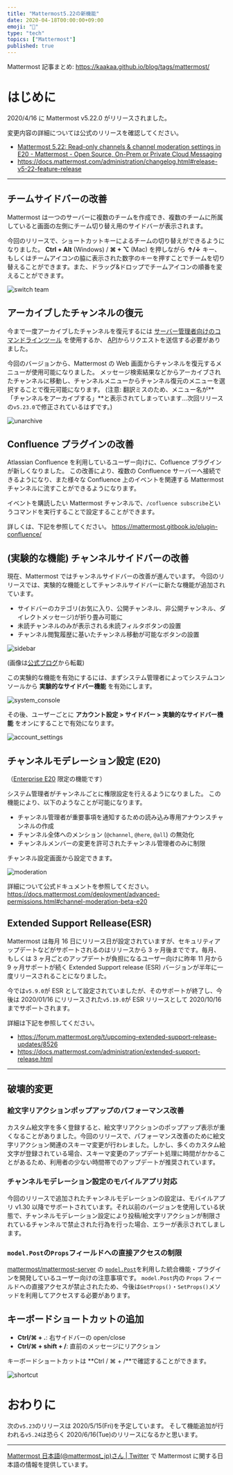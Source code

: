 ```yaml
---
title: "Mattermost5.22の新機能"
date: 2020-04-18T00:00:00+09:00
emoji: "📣"
type: "tech"
topics: ["Mattermost"]
published: true
---
```


Mattermost 記事まとめ: https://kaakaa.github.io/blog/tags/mattermost/

# はじめに

2020/4/16 に Mattermost v5.22.0 がリリースされました。

変更内容の詳細については公式のリリースを確認してください。

- [Mattermost 5\.22: Read\-only channels & channel moderation settings in E20 \- Mattermost \- Open Source, On\-Prem or Private Cloud Messaging](https://mattermost.com/blog/mattermost-5-22-read-only-channels-channel-moderation-settings-in-e20/)
- https://docs.mattermost.com/administration/changelog.html#release-v5-22-feature-release

---

## チームサイドバーの改善

Mattermost は一つのサーバーに複数のチームを作成でき、複数のチームに所属していると画面の左側にチーム切り替え用のサイドバーが表示されます。

今回のリリースで、ショートカットキーによるチームの切り替えができるようになりました。
**Ctrl + Alt** (Windows) / **⌘ + ⌥** (Mac) を押しながら **↑/↓** キー、もしくはチームアイコンの脇に表示された数字のキーを押すことでチームを切り替えることができます。また、ドラッグ&ドロップでチームアイコンの順番を変えることができます。

![switch team](https://kaakaa.github.io/blog/images/posts/mattermost/releases-5.22/switch-team.gif)

## アーカイブしたチャンネルの復元

今まで一度アーカイブしたチャンネルを復元するには [サーバー管理者向けのコマンドラインツール](https://docs.mattermost.com/administration/command-line-tools.html#mattermost-channel-restore) を使用するか、 [API](https://api.mattermost.com/#tag/channels/paths/~1channels~1%7Bchannel_id%7D~1restore/post)からリクエストを送信する必要がありました。

今回のバージョンから、Mattermost の Web 画面からチャンネルを復元するメニューが使用可能になりました。
メッセージ検索結果などからアーカイブされたチャンネルに移動し、チャンネルメニューからチャンネル復元のメニューを選択することで復元可能になります。
(注意: 翻訳ミスのため、メニュー名が**「チャンネルをアーカイブする」**と表示されてしまっています...次回リリースの`v5.23.0`で修正されているはずです。)

![unarchive](https://kaakaa.github.io/blog/images/posts/mattermost/releases-5.22/unarchive.png)

## Confluence プラグインの改善

Atlassian Confluence を利用しているユーザー向けに、Cofluence プラグインが新しくなりました。
この改善により、複数の Confluence サーバーへ接続できるようになり、また様々な Confluence 上のイベントを関連する Mattermost チャンネルに流すことができるようになります。

イベントを購読したい Mattermost チャンネルで、`/cofluence subscribe`というコマンドを実行することで設定することができます。

詳しくは、下記を参照してください。
https://mattermost.gitbook.io/plugin-confluence/

## (実験的な機能) チャンネルサイドバーの改善

現在、Mattermost ではチャンネルサイドバーの改善が進んでいます。
今回のリリースでは、実験的な機能としてチャンネルサイドバーに新たな機能が追加されています。

- サイドバーのカテゴリ(お気に入り、公開チャンネル、非公開チャンネル、ダイレクトメッセージ)が折り畳み可能に
- 未読チャンネルのみが表示される未読フィルタボタンの設置
- チャンネル閲覧履歴に基いたチャンネル移動が可能なボタンの設置

![sidebar](https://mattermost.com/wp-content/uploads/2020/04/5.22-1.gif)

(画像は[公式ブログ](https://mattermost.com/blog/mattermost-5-22-read-only-channels-channel-moderation-settings-in-e20/)から転載)

この実験的な機能を有効にするには、まずシステム管理者によってシステムコンソールから **実験的なサイドバー機能** を有効にします。

![system_console](https://kaakaa.github.io/blog/images/posts/mattermost/releases-5.22/sidebar-system-console.png)

その後、ユーザーごとに **アカウント設定 > サイドバー > 実験的なサイドバー機能** をオンにすることで有効になります。

![account_settings](https://kaakaa.github.io/blog/images/posts/mattermost/releases-5.22/sidebar-account-settings.png)

## チャンネルモデレーション設定 (E20)

（[Enterprise E20](https://mattermost.com/pricing/) 限定の機能です）

システム管理者がチャンネルごとに権限設定を行えるようになりました。
この機能により、以下のようなことが可能になります。

- チャンネル管理者が重要事項を通知するための読み込み専用アナウンスチャンネルの作成
- チャンネル全体へのメンション (`@channel`, `@here`, `@all`) の無効化
- チャンネルメンバーの変更を許可されたチャンネル管理者のみに制限

チャンネル設定画面から設定できます。

![moderation](https://kaakaa.github.io/blog/images/posts/mattermost/releases-5.22/channel-moderation.png)

詳細について公式ドキュメントを参照してください。
https://docs.mattermost.com/deployment/advanced-permissions.html#channel-moderation-beta-e20

## Extended Support Rellease(ESR)

Mattermost は毎月 16 日にリリース日が設定されていますが、セキュリティアップデートなどがサポートされるのはリリースから 3 ヶ月後までです。毎月、もしくは 3 ヶ月ごとのアップデートが負担になるユーザー向けに昨年 11 月から 9 ヶ月サポートが続く Extended Support release (ESR) バージョンが半年に一度リリースされることになりました。

今では`v5.9.0`が ESR として設定されていましたが、そのサポートが終了し、今後は 2020/01/16 にリリースされた`v5.19.0`が ESR リリースとして 2020/10/16 までサポートされます。

詳細は下記を参照してください。

- https://forum.mattermost.org/t/upcoming-extended-support-release-updates/8526
- https://docs.mattermost.com/administration/extended-support-release.html

---

## 破壊的変更

### 絵文字リアクションポップアップのパフォーマンス改善

カスタム絵文字を多く登録すると、絵文字リアクションのポップアップ表示が重くなることがありました。今回のリリースで、パフォーマンス改善のために絵文字リアクション関連のスキーマ変更が行わレました。しかし、多くのカスタム絵文字が登録されている場合、スキーマ変更のアップデート処理に時間がかかることがあるため、利用者の少ない時間帯でのアップデートが推奨されています。

### チャンネルモデレーション設定のモバイルアプリ対応

今回のリリースで追加されたチャンネルモデレーションの設定は、モバイルアプリ v1.30 以降でサポートされています。それ以前のバージョンを使用している状態で、チャンネルモデレーション設定により投稿/絵文字リアクションが制限されているチャンネルで禁止された行為を行った場合、エラーが表示されてしまします。

### `model.Post`の`Props`フィールドへの直接アクセスの制限

[mattermost/mattermost-server](https://github.com/mattermost/mattermost-server/) の [`model.Post`](https://github.com/mattermost/mattermost-server/blob/master/model/post.go#L68)を利用した統合機能・プラグインを開発しているユーザー向けの注意事項です。
`model.Post`内の `Props` フィールドへの直接アクセスが禁止されたため、今後は`GetProps()`・`SetProps()`メソッドを利用してアクセスする必要があります。

## キーボードショートカットの追加

- **Ctrl/⌘ + .**: 右サイドバーの open/close
- **Ctrl/⌘ + shift + /**: 直前のメッセージにリアクション

キーボードショートカットは **Ctrl / ⌘ + /**で確認することができます。

![shortcut](https://kaakaa.github.io/blog/images/posts/mattermost/releases-5.22/shortcut.png)

# おわりに

次の`v5.23`のリリースは 2020/5/15(Fri)を予定しています。
そして機能追加が行われる`v5.24`は恐らく 2020/6/16(Tue)のリリースになるかと思います。

---

[Mattermost 日本語\(@mattermost_jp\)さん \| Twitter](https://twitter.com/mattermost_jp?lang=ja) で Mattermost に関する日本語の情報を提供しています。
